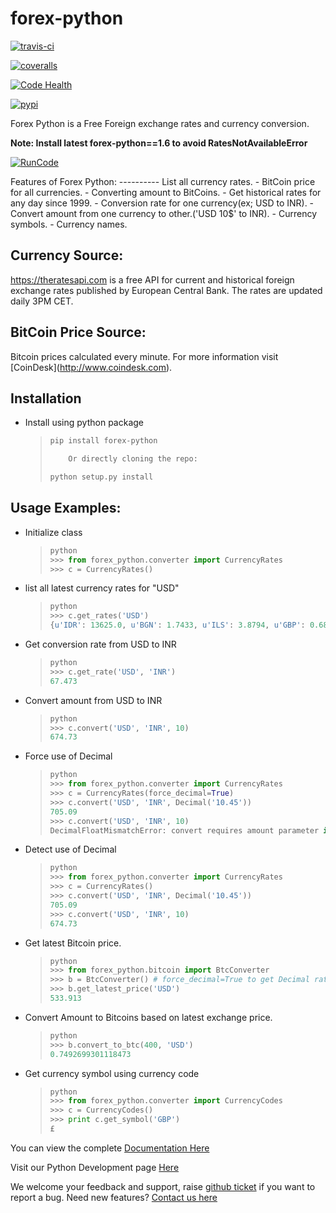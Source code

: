 
# forex-python

[![travis-ci](https://travis-ci.org/MicroPyramid/forex-python.svg?branch=master)](https://travis-ci.org/MicroPyramid/forex-python)

[![coveralls](https://coveralls.io/repos/github/MicroPyramid/forex-python/badge.svg?branch=master)](https://coveralls.io/github/MicroPyramid/forex-python?branch=master)

[![Code Health](https://landscape.io/github/MicroPyramid/forex-python/master/landscape.svg?style=flat)](https://landscape.io/github/MicroPyramid/forex-python/master)

[![pypi](https://img.shields.io/badge/python-2.7%2C%203.3%2C%203.4%2C%203.5-blue.svg)](https://pypi.python.org/pypi/forex-python)

Forex Python is a Free Foreign exchange rates and currency conversion.

**Note: Install latest forex-python==1.6 to avoid
RatesNotAvailableError**

[![RunCode](https://runcode-app-public.s3.amazonaws.com/images/dark_btn.png)](https://runcode.io)

Features of Forex Python: \-\-\-\-\-\-\-\-\-- List all currency rates. -
BitCoin price for all currencies. - Converting amount to BitCoins. - Get
historical rates for any day since 1999. - Conversion rate for one
currency(ex; USD to INR). - Convert amount from one currency to
other.(\'USD 10\$\' to INR). - Currency symbols. - Currency names.

## Currency Source:

<https://theratesapi.com> is a free API for current and historical
foreign exchange rates published by European Central Bank. The rates are
updated daily 3PM CET.

## BitCoin Price Source:

Bitcoin prices calculated every minute. For more information visit
\[CoinDesk\](<http://www.coindesk.com>).

## Installation

-   Install using python package

    > ``` python
    > pip install forex-python
    >
    >     Or directly cloning the repo:
    >
    > python setup.py install
    > ```

## Usage Examples:

-   Initialize class

    > ``` python
    > python
    > >>> from forex_python.converter import CurrencyRates
    > >>> c = CurrencyRates()
    > ```

-   list all latest currency rates for \"USD\"

    > ``` python
    > python
    > >>> c.get_rates('USD')
    > {u'IDR': 13625.0, u'BGN': 1.7433, u'ILS': 3.8794, u'GBP': 0.68641, u'DKK': 6.6289, u'CAD': 1.3106, u'JPY': 110.36, u'HUF': 282.36, u'RON': 4.0162, u'MYR': 4.081, u'SEK': 8.3419, u'SGD': 1.3815, u'HKD': 7.7673, u'AUD': 1.3833, u'CHF': 0.99144, u'KRW': 1187.3, u'CNY': 6.5475, u'TRY': 2.9839, u'HRK': 6.6731, u'NZD': 1.4777, u'THB': 35.73, u'EUR': 0.89135, u'NOK': 8.3212, u'RUB': 66.774, u'INR': 67.473, u'MXN': 18.41, u'CZK': 24.089, u'BRL': 3.5473, u'PLN': 3.94, u'PHP': 46.775, u'ZAR': 15.747}
    > ```

-   Get conversion rate from USD to INR

    > ``` python
    > python
    > >>> c.get_rate('USD', 'INR')
    > 67.473
    > ```

-   Convert amount from USD to INR

    > ``` python
    > python
    > >>> c.convert('USD', 'INR', 10)
    > 674.73
    > ```

-   Force use of Decimal

    > ``` python
    > python
    > >>> from forex_python.converter import CurrencyRates
    > >>> c = CurrencyRates(force_decimal=True)
    > >>> c.convert('USD', 'INR', Decimal('10.45'))
    > 705.09
    > >>> c.convert('USD', 'INR', 10)
    > DecimalFloatMismatchError: convert requires amount parameter is of type Decimal when use_decimal=True
    > ```

-   Detect use of Decimal

    > ``` python
    > python
    > >>> from forex_python.converter import CurrencyRates
    > >>> c = CurrencyRates()
    > >>> c.convert('USD', 'INR', Decimal('10.45'))
    > 705.09
    > >>> c.convert('USD', 'INR', 10)
    > 674.73
    > ```

-   Get latest Bitcoin price.

    > ``` python
    > python
    > >>> from forex_python.bitcoin import BtcConverter
    > >>> b = BtcConverter() # force_decimal=True to get Decimal rates
    > >>> b.get_latest_price('USD')
    > 533.913
    > ```

-   Convert Amount to Bitcoins based on latest exchange price.

    > ``` python
    > python
    > >>> b.convert_to_btc(400, 'USD')
    > 0.7492699301118473
    > ```

-   Get currency symbol using currency code

    > ``` python
    > python
    > >>> from forex_python.converter import CurrencyCodes
    > >>> c = CurrencyCodes()
    > >>> print c.get_symbol('GBP')
    > £
    > ```

You can view the complete [Documentation
Here](http://forex-python.readthedocs.org/en/latest/?badge=latest)

Visit our Python Development page
[Here](https://micropyramid.com/python-development-services/)

We welcome your feedback and support, raise [github
ticket](https://github.com/MicroPyramid/forex-python/issues) if you want
to report a bug. Need new features? [Contact us
here](https://micropyramid.com/contact-us/)
